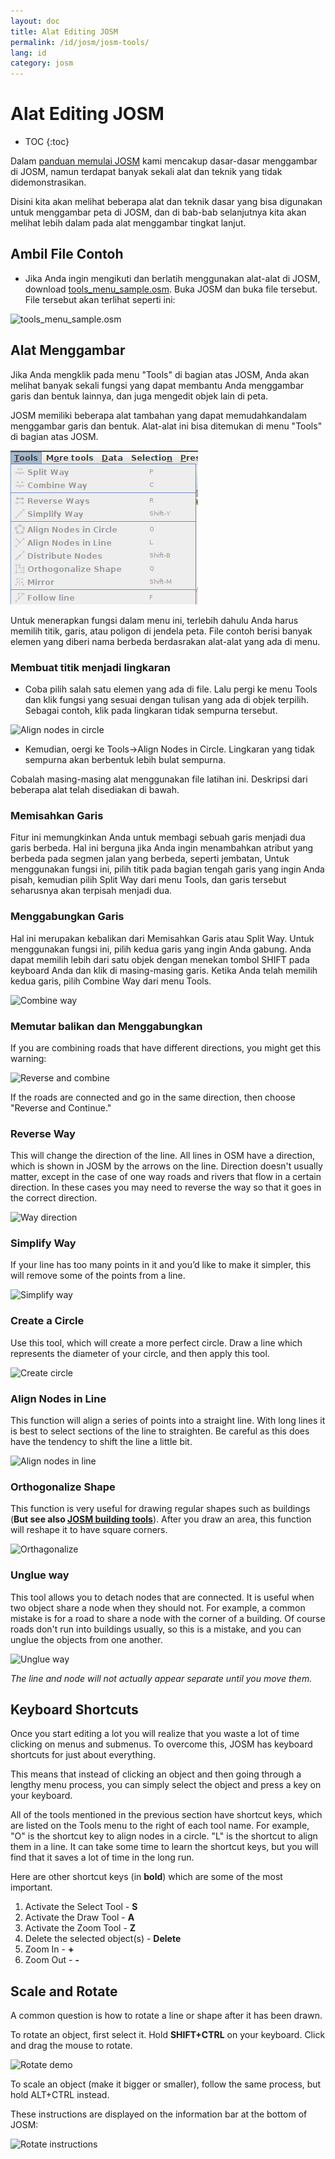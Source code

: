 ```yaml
---
layout: doc
title: Alat Editing JOSM
permalink: /id/josm/josm-tools/
lang: id
category: josm
---
```


Alat Editing JOSM
==================


- TOC
{:toc}

Dalam [panduan memulai JOSM](/en/josm/start-josm/) kami mencakup dasar-dasar menggambar di JOSM, namun terdapat banyak sekali alat dan teknik yang tidak didemonstrasikan.

Disini kita akan melihat beberapa alat dan teknik dasar yang bisa digunakan untuk menggambar peta di JOSM, dan di bab-bab selanjutnya kita akan melihat lebih dalam pada alat menggambar tingkat lanjut.

Ambil File Contoh
-------------------

- Jika Anda ingin mengikuti dan berlatih menggunakan alat-alat di JOSM, download [tools_menu_sample.osm](/files/tools_menu_sample.osm). Buka JOSM dan buka file tersebut. File tersebut akan terlihat seperti ini:

![tools_menu_sample.osm][]

Alat Menggambar
-------------

Jika Anda mengklik pada menu "Tools" di bagian atas JOSM, Anda akan melihat banyak sekali fungsi yang dapat membantu Anda menggambar garis dan bentuk lainnya, dan juga mengedit objek lain di peta.

JOSM memiliki beberapa alat tambahan yang dapat memudahkandalam menggambar garis dan bentuk. Alat-alat ini bisa ditemukan di menu "Tools" di bagian atas JOSM.

![Tools menu][]

Untuk menerapkan fungsi dalam menu ini, terlebih dahulu Anda harus memilih titik, garis, atau poligon di jendela peta. File contoh berisi banyak elemen yang diberi nama berbeda berdasrakan alat-alat yang ada di menu.

### Membuat titik menjadi lingkaran  

- Coba pilih salah satu elemen yang ada di file. Lalu pergi ke menu Tools dan klik fungsi yang sesuai dengan tulisan yang ada di objek terpilih. Sebagai contoh, klik pada lingkaran tidak sempurna tersebut. 

![Align nodes in circle][]

- Kemudian, oergi ke Tools->Align Nodes in Circle. Lingkaran yang tidak sempurna akan berbentuk lebih bulat sempurna.

Cobalah masing-masing alat menggunakan file latihan ini. Deskripsi dari beberapa alat telah disediakan di bawah.

### Memisahkan Garis  

Fitur ini memungkinkan Anda untuk membagi sebuah garis menjadi dua garis berbeda. Hal ini berguna jika Anda ingin menambahkan atribut yang berbeda pada segmen jalan yang berbeda, seperti jembatan, Untuk menggunakan fungsi ini, pilih titik pada bagian tengah garis yang ingin Anda pisah, kemudian pilih Split Way dari menu Tools, dan garis tersebut seharusnya akan terpisah menjadi dua.  


### Menggabungkan Garis

Hal ini merupakan kebalikan dari Memisahkan Garis atau Split Way. Untuk menggunakan fungsi ini, pilih kedua garis yang ingin Anda gabung. Anda dapat memilih lebih dari satu objek dengan menekan tombol SHIFT pada keyboard Anda dan klik di masing-masing garis. Ketika Anda telah memilih kedua garis, pilih Combine Way dari menu Tools. 

![Combine way][]


### Memutar balikan dan Menggabungkan  

If you are combining roads that have different directions, you might get this warning:

![Reverse and combine][]

If the roads are connected and go in the same direction, then choose "Reverse and Continue."


### Reverse Way

This will change the direction of the line. All lines in OSM have a direction, which is shown in JOSM by the arrows on the line. Direction doesn't usually matter, except in the case of one way roads and rivers that flow in a certain direction. In these cases you may need to reverse the way so that it goes in the correct direction.

![Way direction][]

### Simplify Way

If your line has too many points in it and you’d like to make it simpler, this will remove some of the points from a line.

![Simplify way][]


### Create a Circle

Use this tool, which will create a more perfect circle. Draw a line which represents the diameter of your circle, and then apply this tool.

![Create circle][]


### Align Nodes in Line

This function will align a series of points into a straight line.  With long lines it is best to select sections of the line to straighten.  Be careful as this does have the tendency to shift the line a little bit.

![Align nodes in line][]

### Orthogonalize Shape

This function is very useful for drawing regular shapes such as buildings (**But see also [JOSM building tools](/en/josm/josm-more-plugins/)**). After you draw an area, this function will reshape it to have square corners.

![Orthagonalize][]


### Unglue way

This tool allows you to detach nodes that are connected. It is useful when two object share a node when they should not. For example, a common mistake is for a road to share a node with the corner of a building. Of course roads don't run into buildings usually, so this is a mistake, and you can unglue the objects from one another.

![Unglue way][]

*The line and node will not actually appear separate until you move them.*

Keyboard Shortcuts
------------------

Once you start editing a lot you will realize that you waste a lot of time clicking on menus and submenus. To overcome this, JOSM has keyboard shortcuts for just about everything.

This means that instead of clicking an object and then going through a lengthy menu process, you can simply select the object and press a key on your keyboard.

All of the tools mentioned in the previous section have shortcut keys, which are listed on the Tools menu to the right of each tool name. For example, "O" is the
shortcut key to align nodes in a circle. "L" is the shortcut to align them in a line. It can take some time to learn the shortcut keys, but you will find that it saves
a lot of time in the long run.

Here are other shortcut keys (in **bold**) which are some of the most important.

1.  Activate the Select Tool - **S**
2.  Activate the Draw Tool - **A**
3.  Activate the Zoom Tool - **Z**
4.  Delete the selected object(s) - **Delete**
5.  Zoom In - **+**
6.  Zoom Out - **-**


Scale and Rotate
----------------

A common question is how to rotate a line or shape after it has been drawn.

To rotate an object, first select it. Hold **SHIFT+CTRL** on your keyboard. Click and drag the mouse to rotate.

![Rotate demo][]

To scale an object (make it bigger or smaller), follow the same process, but hold ALT+CTRL instead.

These instructions are displayed on the information bar at the bottom of JOSM:

![Rotate instructions][]




[tools_menu_sample.osm]: /images/josm/tools-menu-sample-file.png
[Tools menu]: /images/josm/tools-menu.png
[Align nodes in circle]: /images/josm/align-nodes-in-circle.png
[Combine way]: /images/josm/combine-way.png
[Reverse and combine]: /images/josm/reverse-and-combine.png
[Way direction]: /images/josm/way-direction.png
[Simplify way]: /images/josm/simplify-way.png
[Create circle]: /images/josm/create-circle.png
[Align nodes in line]: /images/josm/align-nodes-in-line.png
[Orthagonalize]: /images/josm/orthagonalize.png
[Unglue way]: /images/josm/unglue-way.png
[Keyboard S]: /images/josm/keyboard-s.png
[Keyboard A]: /images/josm/keyboard-a.png
[Keyboard Z]: /images/josm/keyboard-z.png
[Keyboard Del]: /images/josm/keyboard-del.png
[Keyboard plus]: /images/josm/keyboard-plus.png
[Keyboard minus]: /images/josm/keyboard-minus.png
[Rotate demo]: /images/josm/rotate-demo.png
[Rotate instructions]: /images/josm/rotate-instructions.png